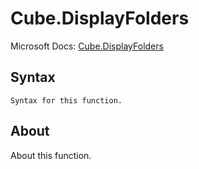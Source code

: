 ---
---

# Cube.DisplayFolders

Microsoft Docs: [Cube.DisplayFolders](https://docs.microsoft.com/en-us/powerquery-m/cube-displayfolders)

## Syntax

```
Syntax for this function.
```

## About

About this function.

